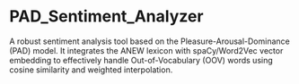 # PAD_Sentiment_Analyzer
A robust sentiment analysis tool based on the Pleasure-Arousal-Dominance (PAD) model. It integrates the ANEW lexicon with spaCy/Word2Vec vector embedding to effectively handle Out-of-Vocabulary (OOV) words using cosine similarity and weighted interpolation.
